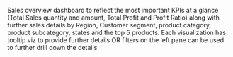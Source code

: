 Sales overview dashboard to reflect the most important KPIs at a glance (Total Sales quantity and amount, Total Profit and Profit Ratio) along with further sales details by Region, Customer segment, product category, product subcategory, states and the top 5 products. Each visualization has tooltip viz to provide further details OR filters on the left pane can be used to further drill down the details
